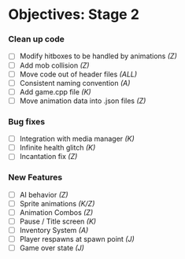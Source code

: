 # Objectives: Stage 2

### Clean up code
- [ ] Modify hitboxes to be handled by animations *(Z)*
- [ ] Add mob collision *(Z)*
- [ ] Move code out of header files *(ALL)*
- [ ] Consistent naming convention *(A)*
- [ ] Add game.cpp file *(K)*
- [ ] Move animation data into .json files *(Z)*

### Bug fixes
- [ ] Integration with media manager *(K)*
- [ ] Infinite health glitch *(K)*
- [ ] Incantation fix *(Z)*

### New Features
- [ ] AI behavior *(Z)*
- [ ] Sprite animations *(K/Z)*
- [ ] Animation Combos *(Z)*
- [ ] Pause / Title screen *(K)*
- [ ] Inventory System *(A)*
- [ ] Player respawns at spawn point *(J)*
- [ ] Game over state *(J)*
